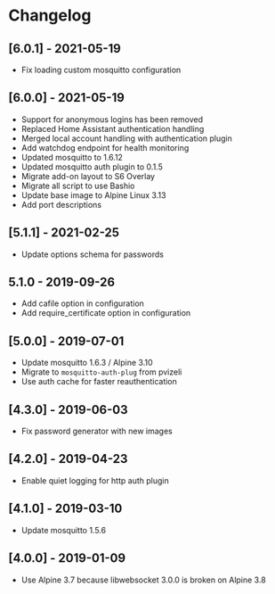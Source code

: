# Changelog

## [6.0.1] - 2021-05-19

- Fix loading custom mosquitto configuration

## [6.0.0] - 2021-05-19

- Support for anonymous logins has been removed
- Replaced Home Assistant authentication handling
- Merged local account handling with authentication plugin
- Add watchdog endpoint for health monitoring
- Updated mosquitto to 1.6.12
- Updated mosquitto auth plugin to 0.1.5
- Migrate add-on layout to S6 Overlay
- Migrate all script to use Bashio
- Update base image to Alpine Linux 3.13
- Add port descriptions

## [5.1.1] - 2021-02-25

- Update options schema for passwords

## 5.1.0 - 2019-09-26

- Add cafile option in configuration
- Add require_certificate option in configuration

## [5.0.0] - 2019-07-01

- Update mosquitto 1.6.3 / Alpine 3.10
- Migrate to `mosquitto-auth-plug` from pvizeli
- Use auth cache for faster reauthentication

## [4.3.0] - 2019-06-03

- Fix password generator with new images

## [4.2.0] - 2019-04-23

- Enable quiet logging for http auth plugin

## [4.1.0] - 2019-03-10

- Update mosquitto 1.5.6

## [4.0.0] - 2019-01-09

- Use Alpine 3.7 because libwebsocket 3.0.0 is broken on Alpine 3.8
